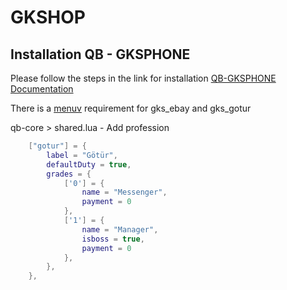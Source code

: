 # GKSHOP

## Installation QB - GKSPHONE

Please follow the steps in the link for installation [QB-GKSPHONE Documentation](https://docs.gkshop.org/gksphone/installation)

There is a [menuv](https://github.com/qbcore-framework/menuv)  requirement for gks_ebay and gks_gotur


qb-core > shared.lua - Add profession

```lua
	["gotur"] = {
		label = "Götür",
		defaultDuty = true,
		grades = {
            ['0'] = {
                name = "Messenger",
                payment = 0
            },
			['1'] = {
                name = "Manager",
				isboss = true,
                payment = 0
            },
        },
	},
```
